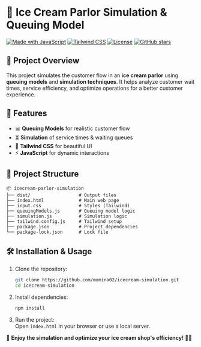 # 🍦 Ice Cream Parlor Simulation & Queuing Model  

[![Made with JavaScript](https://img.shields.io/badge/Made%20with-JavaScript-yellow)](https://developer.mozilla.org/en-US/docs/Web/JavaScript)
[![Tailwind CSS](https://img.shields.io/badge/Styled%20with-Tailwind%20CSS-blue)](https://tailwindcss.com/)
[![License](https://img.shields.io/github/license/yourusername/icecream-simulation)](LICENSE)
[![GitHub stars](https://img.shields.io/github/stars/yourusername/icecream-simulation?style=social)](https://github.com/yourusername/icecream-simulation/stargazers)

## 🍨 Project Overview  

This project simulates the customer flow in an **ice cream parlor** using **queuing models** and **simulation techniques**. It helps analyze customer wait times, service efficiency, and optimize operations for a better customer experience.  

## 🚀 Features  

- 📊 **Queuing Models** for realistic customer flow  
- ⏳ **Simulation** of service times & waiting queues  
- 🎨 **Tailwind CSS** for beautiful UI  
- ⚡ **JavaScript** for dynamic interactions  

## 📂 Project Structure  

```
📦 icecream-parlor-simulation  
├── dist/                  # Output files  
├── index.html             # Main web page  
├── input.css              # Styles (Tailwind)  
├── queuingModels.js       # Queuing model logic  
├── simulation.js          # Simulation logic  
├── tailwind.config.js     # Tailwind setup  
├── package.json           # Project dependencies  
└── package-lock.json      # Lock file  
```

## 🛠️ Installation & Usage  

1. Clone the repository:  
   ```sh
   git clone https://github.com/momina02/icecream-simulation.git
   cd icecream-simulation
   ```
2. Install dependencies:  
   ```sh
   npm install
   ```
3. Run the project:  
   Open `index.html` in your browser or use a local server.

🌟 **Enjoy the simulation and optimize your ice cream shop's efficiency!** 🍦😃
